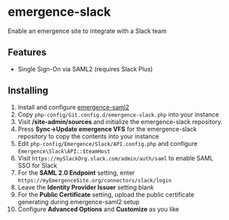 # emergence-slack
Enable an emergence site to integrate with a Slack team

## Features

- Single Sign-On via SAML2 (requires Slack Plus)

## Installing

1. Install and configure [emergence-saml2](https://github.com/JarvusInnovations/emergence-saml2)
2. Copy `php-config/Git.config.d/emergence-slack.php` into your instance
3. Visit **/site-admin/sources** and initialize the emergence-slack repository.
4. Press **Sync->Update emergence VFS** for the emergence-slack repository to copy the contents into your instance
5. Edit `php-config/Emergence/Slack/API.config.php` and configure `Emergence\Slack\API::$teamHost`
6. Visit `https://mySlackOrg.slack.com/admin/auth/saml` to enable SAML SSO for Slack
7. For the **SAML 2.0 Endpoint** setting, enter `https://myEmergenceSite.org/connectors/slack/login`
8. Leave the **Identity Provider Issuer** setting blank
9. For the **Public Certificate** setting, upload the public certificate generating during emergence-saml2 setup
10. Configure **Advanced Options** and **Customize** as you like
